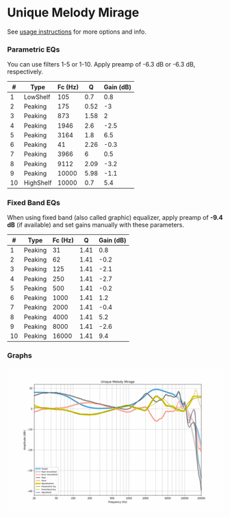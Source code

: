 # Unique Melody Mirage
See [usage instructions](https://github.com/jaakkopasanen/AutoEq#usage) for more options and info.

### Parametric EQs
You can use filters 1-5 or 1-10. Apply preamp of -6.3 dB or -6.3 dB, respectively.

|   # | Type      |   Fc (Hz) |    Q |   Gain (dB) |
|-----|-----------|-----------|------|-------------|
|   1 | LowShelf  |       105 | 0.7  |         0.8 |
|   2 | Peaking   |       175 | 0.52 |        -3   |
|   3 | Peaking   |       873 | 1.58 |         2   |
|   4 | Peaking   |      1946 | 2.6  |        -2.5 |
|   5 | Peaking   |      3164 | 1.8  |         6.5 |
|   6 | Peaking   |        41 | 2.26 |        -0.3 |
|   7 | Peaking   |      3966 | 6    |         0.5 |
|   8 | Peaking   |      9112 | 2.09 |        -3.2 |
|   9 | Peaking   |     10000 | 5.98 |        -1.1 |
|  10 | HighShelf |     10000 | 0.7  |         5.4 |

### Fixed Band EQs
When using fixed band (also called graphic) equalizer, apply preamp of **-9.4 dB** (if available) and set gains manually with these parameters.

|   # | Type    |   Fc (Hz) |    Q |   Gain (dB) |
|-----|---------|-----------|------|-------------|
|   1 | Peaking |        31 | 1.41 |         0.8 |
|   2 | Peaking |        62 | 1.41 |        -0.2 |
|   3 | Peaking |       125 | 1.41 |        -2.1 |
|   4 | Peaking |       250 | 1.41 |        -2.7 |
|   5 | Peaking |       500 | 1.41 |        -0.2 |
|   6 | Peaking |      1000 | 1.41 |         1.2 |
|   7 | Peaking |      2000 | 1.41 |        -0.4 |
|   8 | Peaking |      4000 | 1.41 |         5.2 |
|   9 | Peaking |      8000 | 1.41 |        -2.6 |
|  10 | Peaking |     16000 | 1.41 |         9.4 |

### Graphs
![](./Unique%20Melody%20Mirage.png)
